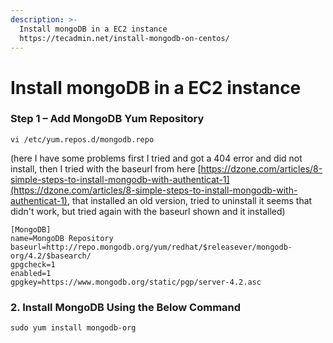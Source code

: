 ```yaml
---
description: >-
  Install mongoDB in a EC2 instance
  https://tecadmin.net/install-mongodb-on-centos/
---
```


# Install mongoDB in a EC2 instance

### Step 1 – Add MongoDB Yum Repository

```text
vi /etc/yum.repos.d/mongodb.repo
```

\(here I have some problems first I tried and got a 404 error and did not install, then I tried with the baseurl from here [https://dzone.com/articles/8-simple-steps-to-install-mongodb-with-authenticat-1](https://dzone.com/articles/8-simple-steps-to-install-mongodb-with-authenticat-1), that installed an old version, tried to uninstall it seems that didn't work, but tried again with the baseurl shown and it installed\)

```text
[MongoDB]
name=MongoDB Repository
baseurl=http://repo.mongodb.org/yum/redhat/$releasever/mongodb-org/4.2/$basearch/
gpgcheck=1
enabled=1
gpgkey=https://www.mongodb.org/static/pgp/server-4.2.asc
```

### 2. Install MongoDB Using the Below Command

```text
sudo yum install mongodb-org
```



